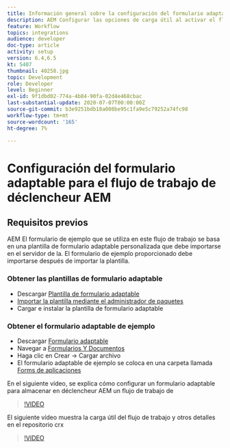 ```yaml
---
title: Información general sobre la configuración del formulario adaptable a déclencheur AEM flujo de trabajo
description: AEM Configurar las opciones de carga útil al activar el flujo de trabajo de la al enviar el formulario
feature: Workflow
topics: integrations
audience: developer
doc-type: article
activity: setup
version: 6.4,6.5
kt: 5407
thumbnail: 40258.jpg
topic: Development
role: Developer
level: Beginner
exl-id: 9f1dbd02-774a-4b84-90fa-02d4e468cbac
last-substantial-update: 2020-07-07T00:00:00Z
source-git-commit: b3e9251bdb18a008be95c1fa9e5c79252a74fc98
workflow-type: tm+mt
source-wordcount: '165'
ht-degree: 7%

---
```


# Configuración del formulario adaptable para el flujo de trabajo de déclencheur AEM

## Requisitos previos

AEM El formulario de ejemplo que se utiliza en este flujo de trabajo se basa en una plantilla de formulario adaptable personalizada que debe importarse en el servidor de la. El formulario de ejemplo proporcionado debe importarse después de importar la plantilla.

### Obtener las plantillas de formulario adaptable

* Descargar [Plantilla de formulario adaptable](assets/af-form-template.zip)
* [Importar la plantilla mediante el administrador de paquetes](http://localhost:4502/crx/packmgr/index.jsp)
* Cargar e instalar la plantilla de formulario adaptable

### Obtener el formulario adaptable de ejemplo

* Descargar [Formulario adaptable](assets/peak-application-form.zip)
* Navegar a [Formularios Y Documentos](http://localhost:4502/aem/forms.html/content/dam/formsanddocuments)
* Haga clic en Crear -> Cargar archivo
* El formulario adaptable de ejemplo se coloca en una carpeta llamada [Forms de aplicaciones](http://localhost:4502/aem/forms.html/content/dam/formsanddocuments/applicationforms)

En el siguiente vídeo, se explica cómo configurar un formulario adaptable para almacenar en déclencheur AEM un flujo de trabajo de
>[!VIDEO](https://video.tv.adobe.com/v/40258?quality=12&learn=on)

El siguiente vídeo muestra la carga útil del flujo de trabajo y otros detalles en el repositorio crx

>[!VIDEO](https://video.tv.adobe.com/v/40259?quality=12&learn=on)
